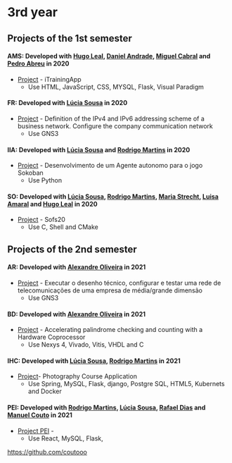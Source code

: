 # 3rd year

## Projects of the 1st semester

#### AMS: Developed with [Hugo Leal](https://github.com/hugolardosa), [Daniel Andrade](https://github.com/AnBapDan), [Miguel Cabral](https://github.com/Migueljfc) and [Pedro Abreu](https://github.com/Torrakanor611) in 2020
* [Project](https://github.com/RaquelPinto2000/3ano/tree/main/1%20semestre/AMS/praticas/projeto) - iTrainingApp
    - Use HTML, JavaScript, CSS, MYSQL, Flask, Visual Paradigm

#### FR: Developed with [Lúcia Sousa](https://github.com/luciasousa) in 2020
* [Project](https://github.com/RaquelPinto2000/3ano/tree/main/1%20semestre/FR/pratica/mini-projeto/Projeto_FR) - Definition of the IPv4 and IPv6 addressing scheme of a business network. Configure the company communication network
    - Use GNS3

#### IIA: Developed with [Lúcia Sousa](https://github.com/luciasousa) and [Rodrigo Martins](https://github.com/rodrigo740) in 2020
* [Project](https://github.com/RaquelPinto2000/3ano/tree/main/1%20semestre/IIA/pratica/projeto/trabalho-de-grupo-sokoban-93264_93086_92948_p5) -  Desenvolvimento de um Agente autonomo para o jogo Sokoban
    - Use Python


#### SO: Developed with [Lúcia Sousa](https://github.com/luciasousa), [Rodrigo Martins](https://github.com/rodrigo740), [Maria Strecht](https://github.com/MariaStrecht), [Luisa Amaral](https://github.com/LuisaTheAmaral) and [Hugo Leal](https://github.com/hugolardosa) in 2020
* [Project](https://github.com/RaquelPinto2000/3ano/tree/main/1%20semestre/SO/pratica/tema2) - Sofs20
    - Use C, Shell and CMake


## Projects of the 2nd semester

#### AR: Developed with [Alexandre Oliveira](https://github.com/AlexOliZ) in 2021
* [Project](https://github.com/RaquelPinto2000/3ano/tree/main/2%20semestre/AR/Pratica/Projeto) - Executar o desenho técnico, configurar e testar uma rede de telecomunicações de uma empresa de média/grande dimensão
    - Use GNS3


#### BD: Developed with [Alexandre Oliveira](https://github.com/AlexOliZ) in 2021
* [Project](https://github.com/RaquelPinto2000/Project_CR) - Accelerating palindrome checking and counting with a Hardware Coprocessor 
    - Use Nexys 4, Vivado, Vitis, VHDL and C

#### IHC: Developed with [Lúcia Sousa](https://github.com/luciasousa), [Rodrigo Martins](https://github.com/rodrigo740) in 2021
* [Project](https://github.com/RaquelPinto2000/4ano/tree/main/2%20semestre/EGS/Pratica/Projeto)- Photography Course Application 
    - Use Spring, MySQL, Flask, django, Postgre SQL, HTML5, Kubernets and Docker

#### PEI: Developed with [Rodrigo Martins](https://github.com/rodrigo740), [Lúcia Sousa](https://github.com/luciasousa), [Rafael Dias](https://github.com/rafaeldsd) and [Manuel Couto](https://github.com/coutooo) in 2021
* [Project PEI](https://github.com/RaquelPinto2000/4ano/tree/main/2%20semestre/SD/Pratica/Assig1-project) - 
    - Use React, MySQL, Flask, 




https://github.com/coutooo